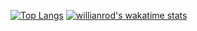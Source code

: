 [![Top Langs](https://github-readme-stats.vercel.app/api/top-langs/?username=typeWolffo&hide=php,html&theme=react)](https://github.com/typeWolffo/github-readme-stats)
[![willianrod's wakatime stats](https://github-readme-stats.vercel.app/api/wakatime?username=typeWolffo&theme=react&hide=git&v=2)](https://github.com/typeWolffo/github-readme-stats)


